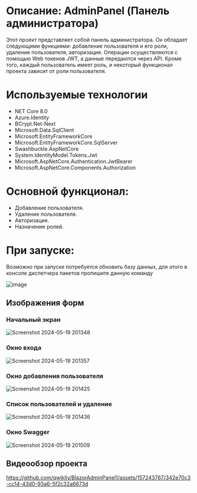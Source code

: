 # Описание: AdminPanel (Панель администратора)
Этот проект представляет собой панель администратора. Он обладает следующими функциями: добавление пользователя и его роли, удаление пользователя, авторизация. Операции осуществляются с помощью Web токенов JWT, а данные передаются через API. Кроме того, каждый пользователь имеет роль, и некоторый функционал проекта зависит от роли пользователя.

# Используемые технологии
* NET Core 8.0
* Azure.Identity
* BCrypt.Net-Next
* Microsoft.Data.SqlClient
* Microsoft.EntityFrameworkCore
* Microsoft.EntityFrameworkCore.SqlServer
* Swashbuckle.AspNetCore
* System.IdentityModel.Tokens.Jwt
* Microsoft.AspNetCore.Authentication.JwtBearer
* Microsoft.AspNetCore.Components.Authorization

# Основной функционал:
* Добавление пользователя.
* Удаление пользователя.
* Авторизация.
* Назначение ролей.

# При запуске:
Возможно при запуске потребуется обновить базу данных, для этого в консоле диспетчера пакетов пропишите данную команду

![image](https://github.com/qwiklly/BlazorAdminPanel1/assets/157243767/7a57b1e9-3b7b-4610-9ad1-2f550c4e15f2)
  
## Изображения форм
### **Начальный экран**

![Screenshot 2024-05-19 201348](https://github.com/qwiklly/BlazorAdminPanel1/assets/157243767/5ce6d94b-36d3-45a5-bf44-e128f36557ed)

### **Окно входа**

![Screenshot 2024-05-19 201357](https://github.com/qwiklly/BlazorAdminPanel1/assets/157243767/e3ecb6cb-5715-4f83-b264-709afed34919)

### **Окно добавления пользователя**

![Screenshot 2024-05-19 201425](https://github.com/qwiklly/BlazorAdminPanel1/assets/157243767/ee0b4c3a-07bd-47c9-9a92-b9b2754f6966)

### **Список пользователей и удаление**

![Screenshot 2024-05-19 201436](https://github.com/qwiklly/BlazorAdminPanel1/assets/157243767/55095b65-803c-4544-8e2c-ad8a3006fe88)

### **Окно Swagger**

![Screenshot 2024-05-19 201509](https://github.com/qwiklly/BlazorAdminPanel1/assets/157243767/0e3b57c0-ad27-4800-b27c-71db1a1fb82e)

## Видеообзор проекта

https://github.com/qwiklly/BlazorAdminPanel1/assets/157243767/342e70c3-cc14-43d0-93a6-5f2c32a6673d
